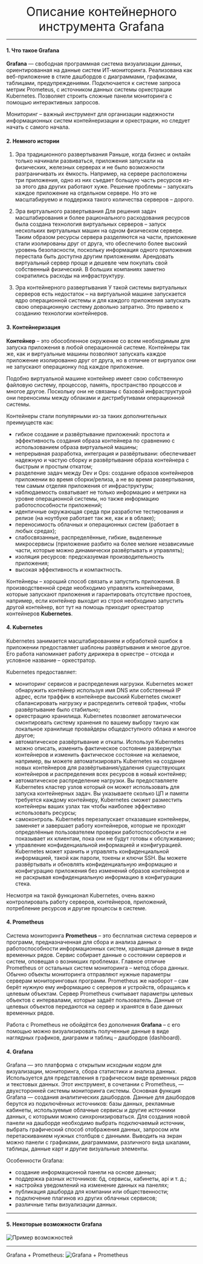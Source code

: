 <p align="center">
<font size = 6> Описание контейнерного инструмента Grafana </font>
</p>

---------

#### 1. Что такое Grafana 
**Grafana** — свободная программная система визуализации данных, ориентированная на данные систем ИТ-мониторинга. Реализована как веб-приложение в стиле дашбордов с диаграммами, графиками, таблицами, предупреждениями.
Подключается к системе запроса метрик Prometeus, с источником данных системы оркестрации Kubernetes. Позволяет строить сложные панели мониторинга с помощью интерактивных запросов.

Мониторинг – важный инструмент для организации надежности информационных систем контейнеризации и оркестрации, но следует начать с самого начала.

#### 2. Немного истории
  1. Эра традиционного развертывания
Раньше, когда бизнес и онлайн только начинали развиваться, приложения запускали на физических, железных серверах и не было возможности разграничивать их ёмкость. Например, на сервере расположены три приложения, одно из них съедает большую часть ресурсов из-за этого два других работают хуже. Решение проблемы – запускать каждое приложение на отдельном сервере. Но это не масштабируемо и поддержка такого количества серверов – дорого. 

  2. Эра виртуального развертывания
Для решения задач масштабирования и более рационального расходования ресурсов была создана технология виртуальных серверов – запуск нескольких виртуальных машин на одном физическом сервере. Таким образом ресурсы сервера разделяются на части, приложение стали изолированы друг от друга, что обеспечило более высокий уровень безопасности, поскольку информация одного приложения перестала быть доступна другим приложениям. Арендовать виртуальный сервер проще и дешевле чем покупать свой собственный физический. В больших компаниях заметно сократились расходы на инфраструктуру. 

3. Эра контейнерного развертывания
У такой системы виртуальных серверов есть недостаток – на виртуальной машине запускается ядро операционной системы и для каждого приложения запускать свою операционную систему довольно затратно. Это привело к созданию технологии контейнеров.

#### 3. Контейнеризация
**Контейнер** – это обособленное окружение со всем необходимым для запуска приложения в любой операционной системе. Контейнеры так же, как и виртуальные машины позволяют запускать каждое приложение изолированно друг от друга, но в отличие от виртуалок они не запускают операционку под каждое приложение.

Подобно виртуальной машине контейнер имеет свою собственную файловую систему, процессор, память, пространство процессов и многое другое. Поскольку они не связаны с базовой инфраструктурой они переносимы между облаками и дистрибутивами операционной системы.

Контейнеры стали популярными из-за таких дополнительных преимуществ как:
* гибкое создание и развёртывание приложений: простота и эффективность создания образа контейнера по сравнению с использованием образа виртуальной машины;
* непрерывная разработка, интеграция и развёртывани: обеспечивает надежную и частую сборку и развёртывание образа контейнера с быстрым и простым откатом;
* разделение задач между Dev и Ops: создание образов контейнеров приложении во время сборки/релиза, а не во время развертывания, тем самым отделяя приложения от инфраструктуры;
* наблюдаемость охватывает не только информацию и метрики на уровне операционной системы, но также информацию работоспособности приложений;
* идентичные окружающая среда при разработке тестирования и релизе (на ноутбуке работает так же, как и в облаке);
* переносимость облачных и операционных систем (работает в любых средах);
* слабосвязанные, распределённые, гибкие, выделенные микросервисы (приложение разбито на более мелкие независимые части, которые можно динамически развёртывать и управлять);
* изоляция ресурсов: предсказуемая производительность приложения;
* высокая эффективность и компактность.

Контейнеры – хороший способ связать и запустить приложения. В производственной среде необходимо управлять контейнерами, которые запускают приложения и гарантировать отсутствие простоев, например, если контейнер выходит из строя необходимо запустить другой контейнер, вот тут на помощь приходит оркестратор контейнеров **Kubernetes**.

#### 4. Kubernetes
Kubernetes занимается масштабированием и обработкой ошибок в приложении предоставляет шаблоны развёртывания и многое другое. Его работа напоминает работу дирижера в оркестре – отсюда и условное название – оркестратор.

Kubernetes предоставляет:
* мониторинг сервисов и распределения нагрузки. Kubernetes может обнаружить контейнер используя имя DNS или собственный IP адрес, если траффик в контейнере высокий Kubernetes сможет сбалансировать нагрузку и распределить сетевой трафик, чтобы развёртывание было стабильно;
* оркестрацию хранилища. Kubernetes позволяет автоматически смонтировать систему хранения по вашему выбору такую как локальное хранилище провайдеры общедоступного облака и многое другое;
* автоматическое развёртывание и откаты. Используя Kubernetes можно описать, изменить фактическое состояние развернутых контейнеров и изменить фактическое состояние на желаемое, например, вы можете автоматизировать Kubernetes на создание новых контейнеров для развёртывания/удаления существующих контейнеров и распределения всех ресурсов в новый контейнер;
* автоматическое распределение нагрузки. Вы предоставляете Kubernetes кластер узлов который он может использовать для запуска контейнерных задач. Вы указываете сколько ЦП и памяти требуется каждому контейнеру, Kubernetes сможет разместить контейнеры ваших узлах так чтобы наиболее эффективно использовать ресурсы;
* самоконтроль. Kubernetes перезапускает отказавшие контейнеры, заменяет и завершает работу контейнеров, которые не проходят определённые пользователем проверки работоспособности и не показывает их клиентам, пока они не будут готовы к обслуживанию;
* управление конфиденциальной информацией и конфигурацией. Kubernetes может хранить и управлять конфиденциальной информацией, такой как пароли, токены и ключи SSH. Вы можете развёртывать и обновлять конфиденциальную информацию и конфигурацию приложения без изменений образов контейнеров и не раскрывая конфиденциальную информацию в конфигурации стека.

Несмотря на такой функционал Kubernetes, очень важно контролировать работу серверов, контейнеров, приложений, потребление ресурсов и другие процессы в системе.

#### 4. Prometheus
Система мониторинга **Prometheus** – это бесплатная система серверов и программ, предназначенная для сбора и анализа данных о работоспособности информационных систем, хранящая данные в виде временных рядов. Сервис собирает данные о состоянии серверов и систем, оповещая о возникших проблемах. 
Главное отличие Prometheus от остальных систем мониторинга – метод сбора данных. Обычно объекты мониторинга отправляют нужные параметры серверам мониторинговых программ. Prometheus же наоборот – сам берёт нужную ему информацию с серверов и устройств, обращаясь к целевым объектам. Сервер Prometheus считывает параметры целевых объектов с интервалами, которые задаёт пользователь. Данные от целевых объектов передаются на сервер и хранятся в базе данных временных рядов.

Работа с Prometheus не обойдётся без дополнения **Grafana** – с его помощью можно визуализировать полученные данные в виде наглядных графиков, диаграмм и таблиц – дашбордов (dashboard).

#### 4. Grafana
Grafana — это платформа с открытым исходным кодом для визуализации, мониторинга, сбора статистики и анализа данных. Используется для представления в графическом виде временных рядов и текстовых данных. Этот инструмент, в сочетании с Prometheus, —двухсторонней системы мониторинга системы.
Основная функция Grafana — создания аналитических дашбордов. Данные для дашбордов берутся из подключённых источников: базы данных, рекламные кабинеты, используемые облачные сервисы и другие источники данных, с которыми можно синхронизироваться. Для создания новой панели на дашборде необходимо выбрать подключаемый источник, выбрать графический способ отображения данных, запросом или перетаскиванием нужных столбцов с данными. Выводить на экран можно панели с графиками, диаграммами, различного вида шкалами, таблицы, данные карт и другие визуальные элементы. 

Особенности Grafana:
* создание информационной панели на основе данных;
* поддержка разных источников: бд, сервисы, кабинеты, api и т. д.;
* настройка уведомлений на изменение данных на панелях;
* публикация дашборда для компании или общественности;
* подключение плагинов из других облачных сервисов;
* различные типы визуализации данных.

----

#### 5. Некоторые возможности Grafana

![Пример возможностей](https://habrastorage.org/r/w1560/getpro/habr/post_images/8eb/cd6/400/8ebcd64009c1c3d24da9cf707e524d01.png)

-----
Grafana + Prometheus:
![Grafana + Prometheus](https://sbcode.net/grafana/img/prometheus-dashboard.jpg)